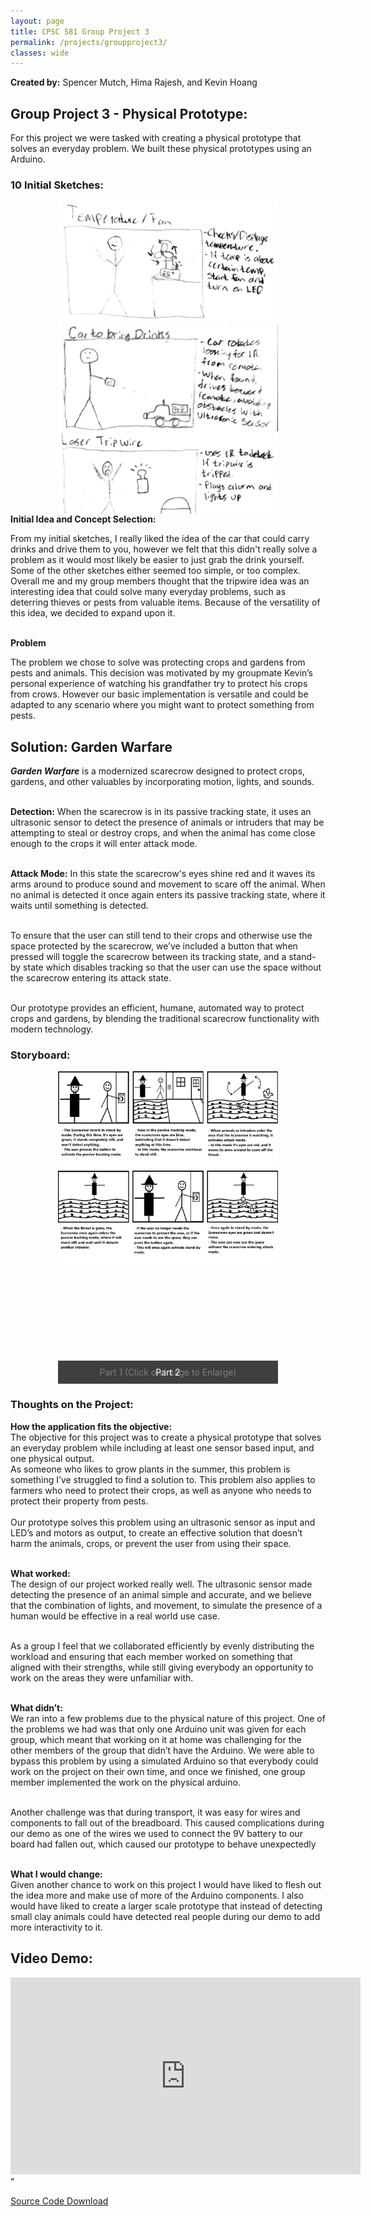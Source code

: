```yaml
---
layout: page
title: CPSC 581 Group Project 3
permalink: /projects/groupproject3/
classes: wide
---
```

<!-- Swiper for photo sliding -->
<link rel="stylesheet" href="https://unpkg.com/swiper/swiper-bundle.min.css" />
<script src="https://unpkg.com/swiper/swiper-bundle.min.js"></script>
<!-- Fancybox CSS -->
<link rel="stylesheet" href="https://cdnjs.cloudflare.com/ajax/libs/fancybox/3.5.7/jquery.fancybox.min.css" />
<!-- jQuery (required for Fancybox) -->
<script src="https://code.jquery.com/jquery-3.6.0.min.js"></script>
<!-- Fancybox JS -->
<script src="https://cdnjs.cloudflare.com/ajax/libs/fancybox/3.5.7/jquery.fancybox.min.js"></script>

**Created by:** Spencer Mutch, Hima Rajesh, and Kevin Hoang
<div>
  <h2><b>Group Project 3 - Physical Prototype:</b></h2>
<p>For this project we were tasked with creating a physical prototype that solves an everyday problem. We built these physical prototypes using an Arduino.
</p>
</div>
<h3><b>10 Initial Sketches:</b></h3>
<div class="swiper-wrapper-container">
  <div class="swiper-container">
    <div class="swiper-wrapper">
      <div class="swiper-slide">
        <a href="/assets/images/GP3/cs1.png" data-fancybox="gallery">
          <img src="/assets/images/GP3/cs1.png" alt="Photo 1">
        </a>
      </div>
      <div class="swiper-slide">
        <a href="/assets/images/GP3/cs2.png" data-fancybox="gallery">
          <img src="/assets/images/GP3/cs2.png" alt="Photo 2">
        </a>
      </div>
      <div class="swiper-slide">
        <a href="/assets/images/GP3/cs3.png" data-fancybox="gallery">
          <img src="/assets/images/GP3/cs3.png" alt="Photo 3">
        </a>
      </div>
      <div class="swiper-slide">
        <a href="/assets/images/GP3/cs4.png" data-fancybox="gallery">
          <img src="/assets/images/GP3/cs4.png" alt="Photo 3">
        </a>
      </div>
      <div class="swiper-slide">
        <a href="/assets/images/GP3/cs5.png" data-fancybox="gallery">
          <img src="/assets/images/GP3/cs5.png" alt="Photo 3">
        </a>
      </div>
      <div class="swiper-slide">
        <a href="/assets/images/GP3/cs6.png" data-fancybox="gallery">
          <img src="/assets/images/GP3/cs6.png" alt="Photo 3">
        </a>
      </div>
      <div class="swiper-slide">
        <a href="/assets/images/GP3/cs7.png" data-fancybox="gallery">
          <img src="/assets/images/GP3/cs7.png" alt="Photo 3">
        </a>
      </div>
      <div class="swiper-slide">
        <a href="/assets/images/GP3/cs8.png" data-fancybox="gallery">
          <img src="/assets/images/GP3/cs8.png" alt="Photo 3">
        </a>
      </div>
      <div class="swiper-slide">
        <a href="/assets/images/GP3/cs9.png" data-fancybox="gallery">
          <img src="/assets/images/GP3/cs9.png" alt="Photo 3">
        </a>
      </div>
      <div class="swiper-slide">
        <a href="/assets/images/GP3/cs10.png" data-fancybox="gallery">
          <img src="/assets/images/GP3/cs10.png" alt="Photo 3">
        </a>
      </div>
    </div>
    <!-- Add Pagination -->
    <div class="swiper-pagination"></div>
  </div>
  
  <!-- Add Navigation -->
  <div class="swiper-button-next"></div>
  <div class="swiper-button-prev"></div>
</div>



<div class="content">
  <b>Initial Idea and Concept Selection:</b>
<p>
  From my initial sketches, I really liked the idea of the car that could carry drinks and drive them to you, however we felt that this didn't really solve a problem as it would most likely be easier to just grab the drink yourself. Some of the other sketches either seemed too simple, or too complex. Overall me and my group members thought that the tripwire idea was an interesting idea that could solve many everyday problems, such as deterring thieves or pests from valuable items. Because of the versatility of this idea, we decided to expand upon it. <br><br>
  </p>

<div class="content">
  <b>Problem</b>
<p>
  The problem we chose to solve was protecting crops and gardens from pests and animals. This decision was motivated by my groupmate Kevin’s personal experience of watching his grandfather try to protect his crops from crows. However our basic implementation is versatile and could be adapted to any scenario where you might want to protect something from pests.
  </p>

  <div class="content">
  <h2><b>Solution: Garden Warfare</b></h2>
<p>
  <p>
  <b><i>Garden Warfare</i></b> is a modernized scarecrow designed to protect crops, gardens, and other valuables by incorporating motion, lights, and sounds.<br><br>

  <b>Detection:</b> When the scarecrow is in its passive tracking state, it uses an ultrasonic sensor to detect the presence of animals or intruders that may be attempting to steal or destroy crops, and when the animal has come close enough to the crops it will enter attack mode. <br><br>

<b>Attack Mode:</b> In this state the scarecrow's eyes shine red and it waves its arms around to produce sound and movement to scare off the animal. When no animal is detected it once again enters its passive tracking state, where it waits until something is detected. <br><br>

To ensure that the user can still tend to their crops and otherwise use the space protected by the scarecrow, we’ve included a button that when pressed will toggle the scarecrow between its tracking state, and a stand-by state which disables tracking so that the user can use the space without the scarecrow entering its attack state.<br><br>

Our prototype provides an efficient, humane, automated way to protect crops and gardens, by blending the traditional scarecrow functionality with modern technology. 


  </p>
  <h3><b>Storyboard:</b></h3>
  
<div class="swiper-wrapper-container">
  <div class="swiper-container">
    <div class="swiper-wrapper">
      <div class="swiper-slide">
        <a href="/assets/images/GP3/sb1.png" data-fancybox="gallery">
          <img src="/assets/images/GP3/sb1.png" alt="Photo 1">
        </a>
        <div class="caption">Part 1 (Click on Image to Enlarge)</div>
      </div>
      <div class="swiper-slide">
        <a href="/assets/images/GP3/sb2.png" data-fancybox="gallery">
          <img src="/assets/images/GP3/sb2.png" alt="Photo 2">
        </a>
        <div class="caption">Part 2</div>
      </div>
    </div>
    <!-- Add Pagination -->
  </div>
  <!-- Add Navigation -->
  <div class="swiper-pagination"></div>
  <div class="swiper-button-next"></div>
  <div class="swiper-button-prev"></div>
</div>

<h3><b>Thoughts on the Project:</b></h3>
<p>
  <b>How the application fits the objective:</b><br>
The objective for this project was to create a physical prototype that solves an everyday problem while including at least one sensor based input, and one physical output. <br> As someone who likes to grow plants in the summer, this problem is something I’ve struggled to find a solution to. This problem also applies to farmers who need to protect their crops, as well as anyone who needs to protect their property from pests. <br><br> Our prototype solves this problem using an ultrasonic sensor as input and LED’s and motors as output, to create an effective solution that doesn’t harm the animals, crops, or prevent the user from using their space. 
<br><br>

<b>What worked:</b><br>
The design of our project worked really well. The ultrasonic sensor made detecting the presence of an animal simple and accurate, and we believe that the combination of lights, and movement, to simulate the presence of a human would be effective in a real world use case. <br><br>

As a group I feel that we collaborated efficiently by evenly distributing the workload and ensuring that each member worked on something that aligned with their strengths, while still giving everybody an opportunity to work on the areas they were unfamiliar with.
<br><br>

<b>What didn’t:</b><br>
We ran into a few problems due to the physical nature of this project. One of the problems we had was that only one Arduino unit was given for each group, which meant that working on it at home was challenging for the other members of the group that didn’t have the Arduino. We were able to bypass this problem by using a simulated Arduino so that everybody could work on the project on their own time, and once we finished, one group member implemented the work on the physical arduino.<br><br>

Another challenge was that during transport, it was easy for wires and components to fall out of the breadboard. This caused complications during our demo as one of the wires we used to connect the 9V battery to our board had fallen out, which caused our prototype to behave unexpectedly
<br><br>

<b>What I would change:</b><br>
Given another chance to work on this project I would have liked to flesh out the idea more and make use of more of the Arduino components. I also would have liked to create a larger scale prototype that instead of detecting small clay animals could have detected real people during our demo to add more interactivity to it.

</p>
<div>

<div>
  <h2><b>Video Demo:</b></h2>

  <iframe width="560" height="315" src="https://www.youtube.com/embed/NyC3iCy8-hU?si=xx-B5-R7lHgWWTSd" title="YouTube video player" frameborder="0" allow="accelerometer; autoplay; clipboard-write; encrypted-media; gyroscope; picture-in-picture; web-share" referrerpolicy="strict-origin-when-cross-origin" allowfullscreen></iframe>" 
  <p><a href="https://spencermutch.github.io/assets/downloads/sourcecode_gardenwarfare.ino" download>Source Code Download</a>
  <br>
  </p>
</div>

<style>
  .content {
    margin-bottom: 40px;
  }
  
  .swiper-wrapper-container {
    display: flex;
    justify-content: center; /* Center horizontally */
    overflow: visible;
    position: relative;
  }
  .swiper-container {
    width: 70%;
    height: 500px; /* Set desired height */
    position: relative;
    overflow: hidden;
  }
  .swiper-wrapper {
    display: relative; /* was flex*/
  }
  .swiper-slide {
    display: flex; /* Use flexbox for centering */
    flex-direction: column;
    justify-content: center; /* Center content */
    align-items: center; /* Center vertically */
    height: 100%;
  }

  .swiper-slide img {
    width: 100%; /* Ensure images take full width */
    height: auto;
    max-height: 100%; /* Prevent overflow */
    object-fit: contain; /* Keep aspect ratio */
  }
  .caption {
    position: absolute;
    bottom: 0; /* Position it at the bottom of the image */
    width: 100%;
    padding: 10px;
    background-color: rgba(0, 0, 0, 0.5); /* Semi-transparent background */
    color: #fff;
    text-align: center;
    font-size: 14px;
  }
  /* Adjust button styles */
  .swiper-button-next,
  .swiper-button-prev {
    color: #000;
    width: 30px;
    height: 30px;
    top: 50%;
    transform: translateY(-50%);
    z-index: 10; /* Ensure buttons are on top */
    position: absolute;
  }

  .swiper-button-next {
    right: 10px; /* Position next button */
  }

  .swiper-button-prev {
    left: 10px; /* Position prev button */
  }

  .swiper-pagination {
    position: absolute;
    text-align: center; /* Center pagination indicators */

  }

  .img {
    height: 400px;
    width: 200px;
  }
</style>

<script>
  $(document).ready(function() {
    new Swiper('.swiper-container', {
      loop: true,
      centeredSlides: true,
      slidesPerView: 1, // Ensure only one image is visible
      spaceBetween: 80, // Remove space between slides
      navigation: {
        nextEl: '.swiper-button-next',
        prevEl: '.swiper-button-prev',
      },
      pagination: {
        el: '.swiper-pagination',
        clickable: true,
      },
    });
    
    // Initialize Fancybox
    $('[data-fancybox="gallery"]').fancybox({
      loop: true,
      transitionEffect: "fade",
    });
  });
</script>
